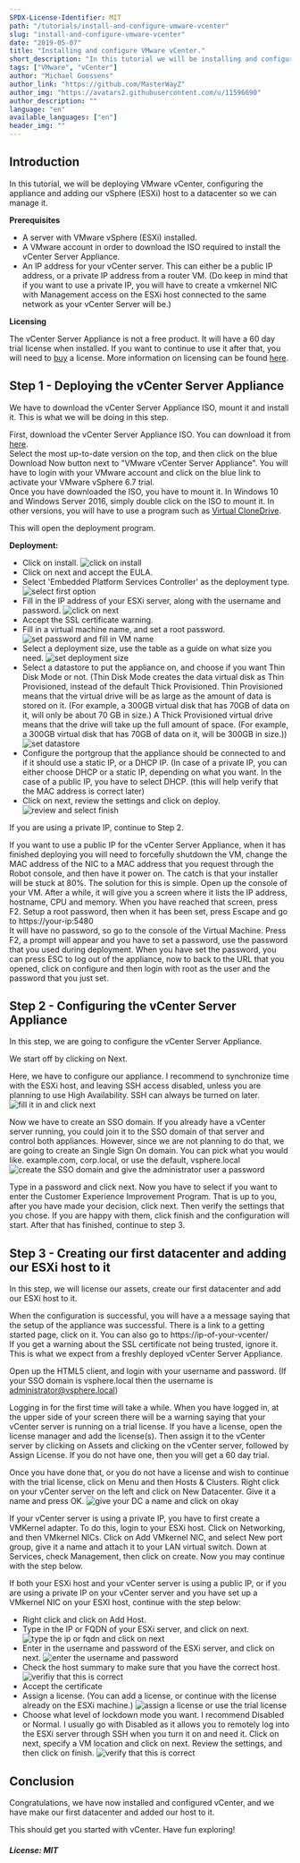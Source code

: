 ```yaml
---
SPDX-License-Identifier: MIT
path: "/tutorials/install-and-configure-vmware-vcenter"
slug: "install-and-configure-vmware-vcenter"
date: "2019-05-07"
title: "Installing and configure VMware vCenter."
short_description: "In this tutorial we will be installing and configuring vCenter, along with adding our server to a vCenter datacenter."
tags: ["VMware", "vCenter"]
author: "Michael Goossens"
author_link: "https://github.com/MasterWayZ"
author_img: "https://avatars2.githubusercontent.com/u/11596690"
author_description: ""
language: "en"
available_languages: ["en"]
header_img: ""
---
```



## Introduction

In this tutorial, we will be deploying VMware vCenter, configuring the appliance and adding our vSphere (ESXi) host to a datacenter so we can manage it.

**Prerequisites**

* A server with VMware vSphere (ESXi) installed.
* A VMware account in order to download the ISO required to install the vCenter Server Appliance.
* An IP address for your vCenter server. This can either be a public IP address, or a private IP address from a router VM. (Do keep in mind that if you want to use a private IP, you will have to create a vmkernel NIC with Management access on the ESXi host connected to the same network as your vCenter Server will be.)

**Licensing**

The vCenter Server Appliance is not a free product. It will have a 60 day trial license when installed. If you want to continue to use it after that, you will need to [buy](https://store.vmware.com/store) a license.
More information on licensing can be found [here](https://blogs.vmware.com/vsphere/2018/10/vcenter-server-licensing-options.html).


## Step 1 - Deploying the vCenter Server Appliance

We have to download the vCenter Server Appliance ISO, mount it and install it. This is what we will be doing in this step.

First, download the vCenter Server Appliance ISO. You can download it from [here](https://my.vmware.com/web/vmware/details?productId=742&rPId=22641&downloadGroup=VC67U2).  
Select the most up-to-date version on the top, and then click on the blue Download Now button next to "VMware vCenter Server Appliance". You will have to login with your VMware account and click on the blue link to activate your VMware vSphere 6.7 trial.  
Once you have downloaded the ISO, you have to mount it. In Windows 10 and Windows Server 2016, simply double click on the ISO to mount it. In other versions, you will have to use a program such as [Virtual CloneDrive](https://www.elby.ch/en/products/vcd.html).

This will open the deployment program. 

**Deployment:**
- Click on install.
![click on install](images/installer_1.png)
- Click on next and accept the EULA.
- Select 'Embedded Platform Services Controller' as the deployment type.
![select first option](images/installer_2.png)
- Fill in the IP address of your ESXi server, along with the username and password.
![click on next](images/installer_3.png)
- Accept the SSL certificate warning.
- Fill in a virtual machine name, and set a root password.
![set password and fill in VM name](images/installer_4.png)
- Select a deployment size, use the table as a guide on what size you need.
![set deployment size](images/installer_5.png)
- Select a datastore to put the appliance on, and choose if you want Thin Disk Mode or not. (Thin Disk Mode creates the data virtual disk as Thin Provisioned, instead of the default Thick Provisioned. Thin Provisioned means that the virtual drive will be as large as the amount of data is stored on it. (For example, a 300GB virtual disk that has 70GB of data on it, will only be about 70 GB in size.) A Thick Provisioned virtual drive means that the drive will take up the full amount of space. (For example, a 300GB virtual disk that has 70GB of data on it, will be 300GB in size.))
![set datastore](images/installer_6.png)
- Configure the portgroup that the appliance should be connected to and if it should use a static IP, or a DHCP IP. (In case of a private IP, you can either choose DHCP or a static IP, depending on what you want. In the case of a public IP, you have to select DHCP. (this will help verify that the MAC address is correct later)
- Click on next, review the settings and click on deploy.
![review and select finish](images/installer_7.png)

If you are using a private IP, continue to Step 2.

If you want to use a public IP for the vCenter Server Appliance, when it has finished deploying you will need to forcefully shutdown the VM, change the MAC address of the NIC to a MAC address that you request through the Robot console, and then have it power on. The catch is that your installer will be stuck at 80%. The solution for this is simple. Open up the console of your VM. After a while, it will give you a screen where it lists the IP address, hostname, CPU and memory. When you have reached that screen, press F2. Setup a root password, then when it has been set, press Escape and go to https://your-ip:5480  
It will have no password, so go to the console of the Virtual Machine. Press F2, a prompt will appear and you have to set a password, use the password that you used during deployment. When you have set the password, you can press ESC to log out of the appliance, now to back to the URL that you opened, click on configure and then login with root as the user and the password that you just set. 


## Step 2 - Configuring the vCenter Server Appliance

In this step, we are going to configure the vCenter Server Appliance.

We start off by clicking on Next. 

Here, we have to configure our appliance. I recommend to synchronize time with the ESXi host, and leaving SSH access disabled, unless you are planning to use High Availability. SSH can always be turned on later.  
![fill it in and click next](images/installer_8.png)

Now we have to create an SSO domain. If you already have a vCenter server running, you could join it to the SSO domain of that server and control both appliances. However, since we are not planning to do that, we are going to create an Single Sign On domain. You can pick what you would like. example.com, corp.local, or use the default, vsphere.local
![create the SSO domain and give the administrator user a password](images/installer_9.png)

Type in a password and click next. Now you have to select if you want to enter the Customer Experience Improvement Program. That is up to you, after you have made your decision, click next. Then verify the settings that you chose. If you are happy with them, click finish and the configuration will start. After that has finished, continue to step 3.

## Step 3 - Creating our first datacenter and adding our ESXi host to it

In this step, we will license our assets, create our first datacenter and add our ESXi host to it.

When the configuration is successful, you will have a a message saying that the setup of the appliance was successful. There is a link to a getting started page, click on it. You can also go to https://ip-of-your-vcenter/  
If you get a warning about the SSL certificate not being trusted, ignore it. This is what we expect from a freshly deployed vCenter Server Appliance. 

Open up the HTML5 client, and login with your username and password. (If your SSO domain is vsphere.local then the username is administrator@vsphere.local)

Logging in for the first time will take a while. When you have logged in, at the upper side of your screen there will be a warning saying that your vCenter server is running on a trial license. If you have a license, open the license manager and add the license(s). Then assign it to the vCenter server by clicking on Assets and clicking on the vCenter server, followed by Assign License. If you do not have one, then you will get a 60 day trial.

Once you have done that, or you do not have a license and wish to continue with the trial license, click on Menu and then Hosts & Clusters. Right click on your vCenter server on the left and click on New Datacenter. Give it a name and press OK.
![give your DC a name and click on okay](images/installer_10.png)

If your vCenter server is using a private IP, you have to first create a VMKernel adapter. To do this, login to your ESXi host. Click on Networking, and then VMkernel NICs. Click on Add VMkernel NIC, and select New port group, give it a name and attach it to your LAN virtual switch. Down at Services, check Management, then click on create. Now you may continue with the step below.

If both your ESXi host and your vCenter server is using a public IP, or if you are using a private IP on your vCenter server and you have set up a VMkernel NIC on your ESXI host, continue with the step below:  

- Right click and click on Add Host.
- Type in the IP or FQDN of your ESXi server, and click on next.
![type the ip or fqdn and click on next](images/installer_11.png)
- Enter in the username and password of the ESXi server, and click on next.
![enter the username and password](images/installer_12.png)
- Check the host summary to make sure that you have the correct host.
![verifiy that this is correct](images/installer_13.png)
- Accept the certificate 
- Assign a license. (You can add a license, or continue with the license already on the ESXi machine.)
![assign a license or use the trial license](images/installer_14.png)
- Choose what level of lockdown mode you want. I recommend Disabled or Normal. I usually go with Disabled as it allows you to remotely log into the ESXi server through SSH when you turn it on and need it. Click on next, specify a VM location and click on next. Review the settings, and then click on finish.
![verify that this is correct](images/installer_15.png)

## Conclusion

Congratulations, we have now installed and configured vCenter, and we have make our first datacenter and added our host to it.

This should get you started with vCenter. Have fun exploring!

##### License: MIT

<!---

Contributors's Certificate of Origin

By making a contribution to this project, I certify that:

(a) The contribution was created in whole or in part by me and I have
    the right to submit it under the license indicated in the file; or

(b) The contribution is based upon previous work that, to the best of my
    knowledge, is covered under an appropriate license and I have the
    right under that license to submit that work with modifications,
    whether created in whole or in part by me, under the same license
    (unless I am permitted to submit under a different license), as
    indicated in the file; or

(c) The contribution was provided directly to me by some other person
    who certified (a), (b) or (c) and I have not modified it.

(d) I understand and agree that this project and the contribution are
    public and that a record of the contribution (including all personal
    information I submit with it, including my sign-off) is maintained
    indefinitely and may be redistributed consistent with this project
    or the license(s) involved.

Signed-off-by: Michael Goossens <michaelgoossens@live.be>

-->
